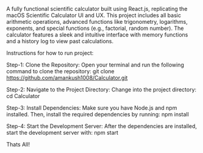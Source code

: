 A fully functional scientific calculator built using React.js, replicating the macOS Scientific Calculator UI and UX. This project includes all basic arithmetic operations, advanced functions like trigonometry, logarithms, exponents, and special functions (e.g., factorial, random number). The calculator features a sleek and intuitive interface with memory functions and a history log to view past calculations.

Instructions for how to run project:

Step-1:  Clone the Repository:
         Open your terminal and run the following command to clone the repository:
         git clone https://github.com/amankush1008/Calculator.git

Step-2:  Navigate to the Project Directory:
         Change into the project directory:
         cd Calculator

Step-3:  Install Dependencies:
         Make sure you have Node.js and npm installed. Then, install the required dependencies by running:
         npm install

Step-4:  Start the Development Server:
         After the dependencies are installed, start the development server with:
         npm start

Thats All!
